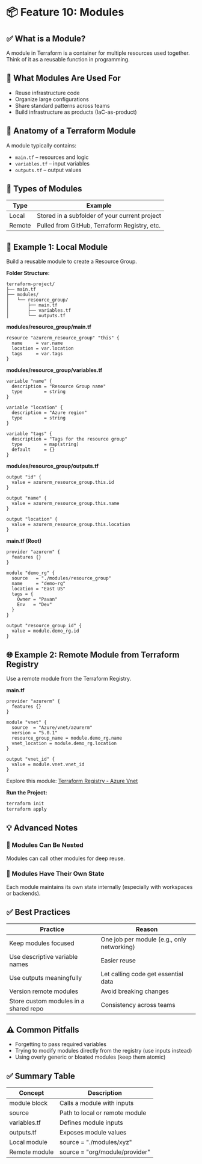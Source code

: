 # 📦 Feature 10: Modules

## ✅ What is a Module?
A module in Terraform is a container for multiple resources used together. Think of it as a reusable function in programming.

## 🧰 What Modules Are Used For
- Reuse infrastructure code
- Organize large configurations
- Share standard patterns across teams
- Build infrastructure as products (IaC-as-product)

## 🧱 Anatomy of a Terraform Module
A module typically contains:
- `main.tf` – resources and logic
- `variables.tf` – input variables
- `outputs.tf` – output values

## 📘 Types of Modules
| Type   | Example                                      |
|--------|----------------------------------------------|
| Local  | Stored in a subfolder of your current project|
| Remote | Pulled from GitHub, Terraform Registry, etc. |

## 📂 Example 1: Local Module
Build a reusable module to create a Resource Group.

**Folder Structure:**
```
terraform-project/
├── main.tf
├── modules/
│   └── resource_group/
│       ├── main.tf
│       ├── variables.tf
│       └── outputs.tf
```

**modules/resource_group/main.tf**
```hcl
resource "azurerm_resource_group" "this" {
  name     = var.name
  location = var.location
  tags     = var.tags
}
```

**modules/resource_group/variables.tf**
```hcl
variable "name" {
  description = "Resource Group name"
  type        = string
}

variable "location" {
  description = "Azure region"
  type        = string
}

variable "tags" {
  description = "Tags for the resource group"
  type        = map(string)
  default     = {}
}
```

**modules/resource_group/outputs.tf**
```hcl
output "id" {
  value = azurerm_resource_group.this.id
}

output "name" {
  value = azurerm_resource_group.this.name
}

output "location" {
  value = azurerm_resource_group.this.location
}
```

**main.tf (Root)**
```hcl
provider "azurerm" {
  features {}
}

module "demo_rg" {
  source   = "./modules/resource_group"
  name     = "demo-rg"
  location = "East US"
  tags = {
    Owner = "Pavan"
    Env   = "Dev"
  }
}

output "resource_group_id" {
  value = module.demo_rg.id
}
```

## 🌐 Example 2: Remote Module from Terraform Registry
Use a remote module from the Terraform Registry.

**main.tf**
```hcl
provider "azurerm" {
  features {}
}

module "vnet" {
  source  = "Azure/vnet/azurerm"
  version = "5.0.1"
  resource_group_name = module.demo_rg.name
  vnet_location = module.demo_rg.location
}

output "vnet_id" {
  value = module.vnet.vnet_id
}
```
Explore this module: [Terraform Registry - Azure Vnet](https://registry.terraform.io/modules/Azure/vnet/azurerm/latest)

**Run the Project:**
```bash
terraform init
terraform apply
```

## 💡 Advanced Notes
### 🧩 Modules Can Be Nested
Modules can call other modules for deep reuse.

### 🔐 Modules Have Their Own State
Each module maintains its own state internally (especially with workspaces or backends).

## ✅ Best Practices
| Practice                          | Reason                                 |
|------------------------------------|----------------------------------------|
| Keep modules focused               | One job per module (e.g., only networking) |
| Use descriptive variable names     | Easier reuse                           |
| Use outputs meaningfully           | Let calling code get essential data    |
| Version remote modules             | Avoid breaking changes                 |
| Store custom modules in a shared repo | Consistency across teams           |

## ⚠️ Common Pitfalls
- Forgetting to pass required variables
- Trying to modify modules directly from the registry (use inputs instead)
- Using overly generic or bloated modules (keep them atomic)

## ✅ Summary Table
| Concept         | Description                       |
|-----------------|-----------------------------------|
| module block    | Calls a module with inputs        |
| source          | Path to local or remote module    |
| variables.tf    | Defines module inputs             |
| outputs.tf      | Exposes module values             |
| Local module    | source = "./modules/xyz"         |
| Remote module   | source = "org/module/provider"   |
